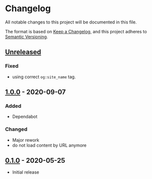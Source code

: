 # Changelog
All notable changes to this project will be documented in this file.

The format is based on [Keep a Changelog](https://keepachangelog.com/en/1.0.0/),
and this project adheres to [Semantic Versioning](https://semver.org/spec/v2.0.0.html).

## [Unreleased]
### Fixed
* using correct `og:site_name` tag.


## [1.0.0] - 2020-09-07
### Added
* Dependabot
### Changed
* Major rework
* do not load content by URL anymore


## [0.1.0] - 2020-05-25

* Initial release


[Unreleased]: https://github.com/syntro-opensource/silverstripe-seo/compare/1.0.0..master
[1.0.0]: https://github.com/syntro-opensource/silverstripe-seo/compare/0.1.0..1.0.0
[0.1.0]: https://github.com/syntro-opensource/silverstripe-seo/tree/0.1.0
